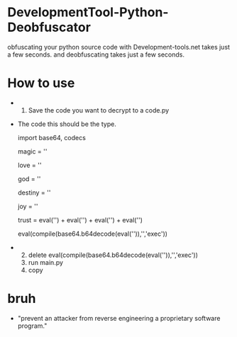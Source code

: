# DevelopmentTool-Python-Deobfuscator
obfuscating your python source code with Development-tools.net takes just a few seconds.
and deobfuscating takes just a few seconds.

# How to use
- 1. Save the code you want to decrypt to a code.py

- The code this should be the type.

  import base64, codecs

  magic = ''
  
  love = ''
  
  god = ''
  
  destiny = ''
  
  joy = ''
  
  trust = eval('') + eval('') + eval('') + eval('')
  
  eval(compile(base64.b64decode(eval('')),'<string>','exec'))
  


- 2. delete eval(compile(base64.b64decode(eval('')),'<string>','exec'))
  3. run main.py
  4. copy

# bruh

- "prevent an attacker from reverse engineering a proprietary software program."
